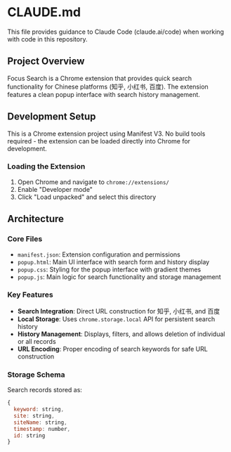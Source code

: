 # CLAUDE.md

This file provides guidance to Claude Code (claude.ai/code) when working with code in this repository.

## Project Overview

Focus Search is a Chrome extension that provides quick search functionality for Chinese platforms (知乎, 小红书, 百度). The extension features a clean popup interface with search history management.

## Development Setup

This is a Chrome extension project using Manifest V3. No build tools required - the extension can be loaded directly into Chrome for development.

### Loading the Extension
1. Open Chrome and navigate to `chrome://extensions/`
2. Enable "Developer mode"
3. Click "Load unpacked" and select this directory

## Architecture

### Core Files
- `manifest.json`: Extension configuration and permissions
- `popup.html`: Main UI interface with search form and history display
- `popup.css`: Styling for the popup interface with gradient themes
- `popup.js`: Main logic for search functionality and storage management

### Key Features
- **Search Integration**: Direct URL construction for 知乎, 小红书, and 百度
- **Local Storage**: Uses `chrome.storage.local` API for persistent search history
- **History Management**: Displays, filters, and allows deletion of individual or all records
- **URL Encoding**: Proper encoding of search keywords for safe URL construction

### Storage Schema
Search records stored as:
```javascript
{
  keyword: string,
  site: string,
  siteName: string,
  timestamp: number,
  id: string
}
```